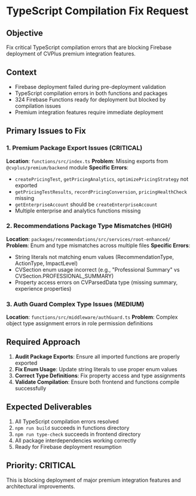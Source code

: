 # TypeScript Compilation Fix Request

## Objective
Fix critical TypeScript compilation errors that are blocking Firebase deployment of CVPlus premium integration features.

## Context
- Firebase deployment failed during pre-deployment validation
- TypeScript compilation errors in both functions and packages
- 324 Firebase Functions ready for deployment but blocked by compilation issues
- Premium integration features require immediate deployment

## Primary Issues to Fix

### 1. Premium Package Export Issues (CRITICAL)
**Location**: `functions/src/index.ts`
**Problem**: Missing exports from `@cvplus/premium/backend` module
**Specific Errors**:
- `createPricingTest`, `getPricingAnalytics`, `optimizePricingStrategy` not exported
- `getPricingTestResults`, `recordPricingConversion`, `pricingHealthCheck` missing
- `getEnterpriseAccount` should be `createEnterpriseAccount`
- Multiple enterprise and analytics functions missing

### 2. Recommendations Package Type Mismatches (HIGH)
**Location**: `packages/recommendations/src/services/root-enhanced/`
**Problem**: Enum and type mismatches across multiple files
**Specific Errors**:
- String literals not matching enum values (RecommendationType, ActionType, ImpactLevel)
- CVSection enum usage incorrect (e.g., "Professional Summary" vs CVSection.PROFESSIONAL_SUMMARY)
- Property access errors on CVParsedData type (missing summary, experience properties)

### 3. Auth Guard Complex Type Issues (MEDIUM)
**Location**: `functions/src/middleware/authGuard.ts`
**Problem**: Complex object type assignment errors in role permission definitions

## Required Approach
1. **Audit Package Exports**: Ensure all imported functions are properly exported
2. **Fix Enum Usage**: Update string literals to use proper enum values
3. **Correct Type Definitions**: Fix property access and type assignments
4. **Validate Compilation**: Ensure both frontend and functions compile successfully

## Expected Deliverables
1. All TypeScript compilation errors resolved
2. `npm run build` succeeds in functions directory
3. `npm run type-check` succeeds in frontend directory
4. All package interdependencies working correctly
5. Ready for Firebase deployment resumption

## Priority: CRITICAL
This is blocking deployment of major premium integration features and architectural improvements.